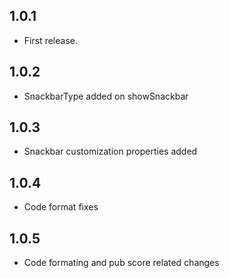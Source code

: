 ## 1.0.1
* First release.

## 1.0.2
* SnackbarType added on showSnackbar

## 1.0.3
* Snackbar customization properties added

## 1.0.4
* Code format fixes

## 1.0.5
* Code formating and pub score related changes